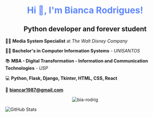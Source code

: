 <h1 align="center" style="color: #5f87ff">Hi 👋, I'm Bianca Rodrigues!</h1>

<h2 align="center"> Python developer and forever student </h2>



:woman_technologist: **Media System Specialist** at *The Walt Disney Company*

:woman_student: **Bachelor's in Computer Information Systems** - *UNISANTOS*

:books: **MBA - Digital Transformation - Information and Communication Technologies** - *USP*

:computer: **Python, Flask, Django, Tkinter, HTML, CSS, React**

:e-mail: **biancar1987@gmail.com**

<p align="center">

<img align="center" src="https://github-readme-stats.vercel.app/api/top-langs/?username=bia-rodrig&layout=compact&hide=html&theme=tokyonight" alt="bia-rodrig"/>

<p align="center">

![GitHub Stats](https://github-readme-stats.vercel.app/api?username=bia-rodrig&theme=tokyonight&show_icons=true)